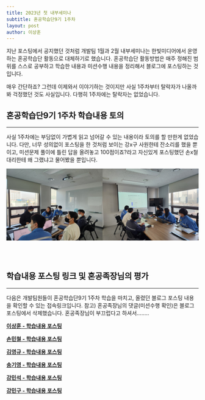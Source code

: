 ```yaml
---
title: 2023년 첫 내부세미나
subtitle: 혼공학습단9기 1주차
layout: post
author: 이상훈
---
```


지난 포스팅에서 공지했던 것처럼 개발팀 1월과 2월 내부세미나는 한빛미디어에서 운영하는 혼공학습단 활동으로 대체하기로 했습니다.
혼공학습단 활동방법은 매주 정해진 범위를 스스로 공부하고 학습한 내용과 미션수행 내용을 정리해서 블로그에 포스팅하는 것입니다. 

매우 간단하죠? 그런데 이제와서 이야기하는 것이지만 사실 1주차부터 탈락자가 나올까봐 걱정했던 것도 사실입니다. 
다행히 1주차에는 탈락자는 없었습니다.  

## 혼공학습단9기 1주차 학습내용 토의 ##

---

사실 1주차에는 부담없이 가볍게 읽고 넘어갈 수 있는 내용이라 토의를 할 만한게 없었습니다. 다만, 너무 성의없이 포스팅을 한 것처럼
보이는 강x구 사원한테 잔소리를 했을 뿐이고, 미션문제 풀이에 틀린 답을 올려놓고 100점이죠?라고 자신있게 포스팅했던 손x철 대리한테 왜 그랬냐고
물어봤을 뿐입니다.

<table>
    <tr><img src="/img/posts/2023-01-09/room1.jpg" alt="세미나사진1" width="50%"></tr>
    <tr><img src="/img/posts/2023-01-09/room2.jpg" alt="세미나사진2" width="50%"></tr>
</table>

<br>

## 학습내용 포스팅 링크 및 혼공족장님의 평가 ##

---

다음은 개발팀원들이 혼공학습단9기 1주차 학습을 마치고, 올렸던 블로그 포스팅 내용을 확인할 수 있는 접속링크입니다.
참고) 혼공족장님의 댓글(미션수행 확인)은 블로그 포스팅에서 삭제했습니다. 혼공족장님이 부끄럽다고 하셔서........

**[이상훈 - 학습내용 포스팅](https://blog.naver.com/sclrnd1/222969120393)**

**[손민철 - 학습내용 포스팅](https://devrix.tistory.com/7)**

**[김영규 - 학습내용 포스팅](https://blog.naver.com/kyg931103/222978464499)**

**[송기영 - 학습내용 포스팅](https://velog.io/@thdrldud369/series/%ED%98%BC%EA%B3%B5-%EB%8D%B0%EC%9D%B4%ED%84%B0%EB%B6%84%EC%84%9D)**

**[강민석 - 학습내용 포스팅](https://velog.io/@devkangms/%EC%B1%95%ED%84%B01.-%EB%8D%B0%EC%9D%B4%ED%84%B0-%EB%B6%84%EC%84%9D%EC%9D%84-%EC%8B%9C%EC%9E%91%ED%95%98%EB%A9%B0)**

**[강민구 - 학습내용 포스팅](https://blog.naver.com/ekcapaper/222977397258)**
